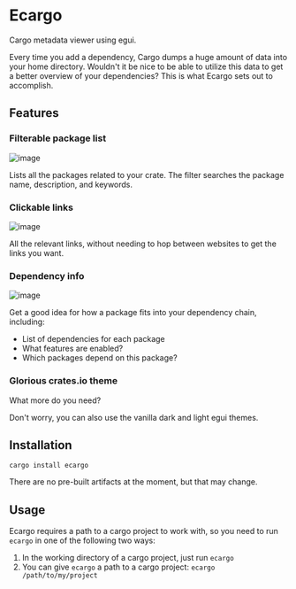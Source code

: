 # Ecargo

Cargo metadata viewer using egui.

Every time you add a dependency, Cargo dumps a huge amount of data into your home directory.
Wouldn't it be nice to be able to utilize this data to get a better overview of your
dependencies? This is what Ecargo sets out to accomplish.

## Features

### Filterable package list
![image](https://github.com/crumblingstatue/ecargo/assets/1521976/49379563-bd33-4920-8d94-90ce02dbc162)

Lists all the packages related to your crate. The filter searches the package name, description,
and keywords.

### Clickable links
![image](https://github.com/crumblingstatue/ecargo/assets/1521976/a480b16d-9dd5-48fe-8e99-e4945ad4a263)

All the relevant links, without needing to hop between websites to get the links you want.

### Dependency info
![image](https://github.com/crumblingstatue/ecargo/assets/1521976/8f984c2a-6505-4fc0-a7b5-a789b7c56a5b)

Get a good idea for how a package fits into your dependency chain, including:
- List of dependencies for each package
- What features are enabled?
- Which packages depend on this package?


### Glorious crates.io theme
What more do you need?

Don't worry, you can also use the vanilla dark and light egui themes.

## Installation
`cargo install ecargo`

There are no pre-built artifacts at the moment, but that may change.

## Usage
Ecargo requires a path to a cargo project to work with, so you need to run `ecargo` in
one of the following two ways:
1. In the working directory of a cargo project, just run `ecargo`
2. You can give `ecargo` a path to a cargo project: `ecargo /path/to/my/project` 